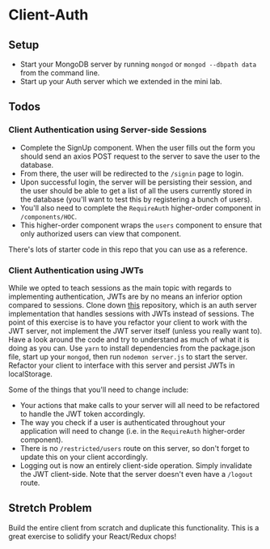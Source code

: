 # Client-Auth

## Setup 
* Start your MongoDB server by running `mongod` or `mongod --dbpath data` from the command line.
* Start up your Auth server which we extended in the mini lab.

## Todos
### Client Authentication using Server-side Sessions
* Complete the SignUp component. When the user fills out the form you should send an axios POST request to the server to save the user to the database. 
* From there, the user will be redirected to the `/signin` page to login. 
* Upon successful login, the server will be persisting their session, and the user should be able to get a list of all the users currently stored in the database (you'll want to test this by registering a bunch of users). 
* You'll also need to complete the `RequireAuth` higher-order component in `/components/HOC`. 
* This higher-order component wraps the `users` component to ensure that only authorized users can view that component. 

There's lots of starter code in this repo that you can use as a reference. 

### Client Authentication using JWTs
While we opted to teach sessions as the main topic with regards to implementing authentication, JWTs are by no means an inferior option compared to sessions. Clone down [this](https://github.com/LambdaSchool/Auth-JWT) repository, which is an auth server implementation that handles sessions with JWTs instead of sessions. The point of this exercise is to have you refactor your client to work with the JWT server, not implement the JWT server itself (unless you really want to). Have a look around the code and try to understand as much of what it is doing as you can. Use `yarn` to install dependencies from the package.json file, start up your `mongod`, then run `nodemon server.js` to start the server. Refactor your client to interface with this server and persist JWTs in localStorage. 

Some of the things that you'll need to change include:
 * Your actions that make calls to your server will all need to be refactored to handle the JWT token accordingly.
 * The way you check if a user is authenticated throughout your application will need to change (i.e. in the `RequireAuth` higher-order component).
 * There is no `/restricted/users` route on this server, so don't forget to update this on your client accordingly.
 * Logging out is now an entirely client-side operation. Simply invalidate the JWT client-side. Note that the server doesn't even have a `/logout` route.

## Stretch Problem
Build the entire client from scratch and duplicate this functionality. This is a great exercise to solidify your React/Redux chops!
